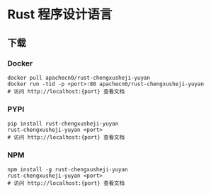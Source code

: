 # Rust 程序设计语言

## 下载

### Docker

```
docker pull apachecn0/rust-chengxusheji-yuyan
docker run -tid -p <port>:80 apachecn0/rust-chengxusheji-yuyan
# 访问 http://localhost:{port} 查看文档
```

### PYPI

```
pip install rust-chengxusheji-yuyan
rust-chengxusheji-yuyan <port>
# 访问 http://localhost:{port} 查看文档
```

### NPM

```
npm install -g rust-chengxusheji-yuyan
rust-chengxusheji-yuyan <port>
# 访问 http://localhost:{port} 查看文档
```